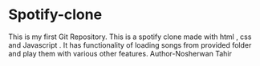 # Spotify-clone
This is my first Git Repository. This is a spotify clone made with html , css and Javascript . It has functionality of loading songs from provided folder and play them with various other features.
Author-Nosherwan Tahir
